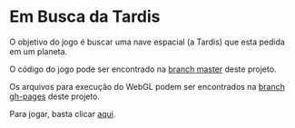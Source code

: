 # Em Busca da Tardis

O objetivo do jogo é buscar uma nave espacial (a Tardis) que esta pedida em um planeta.

O código do jogo pode ser encontrado na [branch master](https://github.com/decoejz/asteroides3d/tree/master) deste projeto.

Os arquivos para execução do WebGL podem ser encontrados na [branch gh-pages](https://github.com/decoejz/asteroides3d/tree/gh-pages) deste projeto.

Para jogar, basta clicar [aqui](https://decoejz.github.io/asteroides3d).
